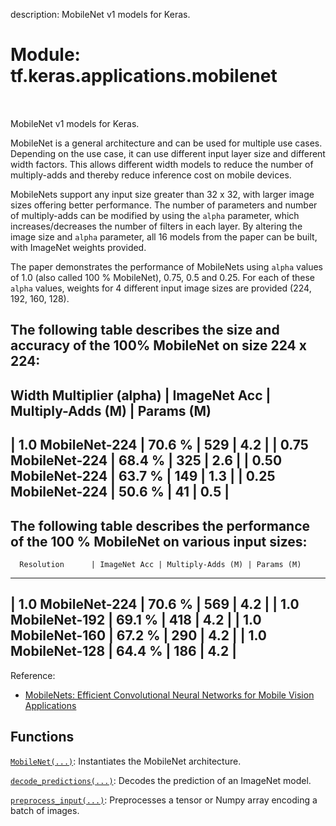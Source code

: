 description: MobileNet v1 models for Keras.

<div itemscope itemtype="http://developers.google.com/ReferenceObject">
<meta itemprop="name" content="tf.keras.applications.mobilenet" />
<meta itemprop="path" content="Stable" />
</div>

# Module: tf.keras.applications.mobilenet

<!-- Insert buttons and diff -->

<table class="tfo-notebook-buttons tfo-api nocontent" align="left">

</table>



MobileNet v1 models for Keras.


MobileNet is a general architecture and can be used for multiple use cases.
Depending on the use case, it can use different input layer size and
different width factors. This allows different width models to reduce
the number of multiply-adds and thereby
reduce inference cost on mobile devices.

MobileNets support any input size greater than 32 x 32, with larger image sizes
offering better performance.
The number of parameters and number of multiply-adds
can be modified by using the `alpha` parameter,
which increases/decreases the number of filters in each layer.
By altering the image size and `alpha` parameter,
all 16 models from the paper can be built, with ImageNet weights provided.

The paper demonstrates the performance of MobileNets using `alpha` values of
1.0 (also called 100 % MobileNet), 0.75, 0.5 and 0.25.
For each of these `alpha` values, weights for 4 different input image sizes
are provided (224, 192, 160, 128).

The following table describes the size and accuracy of the 100% MobileNet
on size 224 x 224:
----------------------------------------------------------------------------
Width Multiplier (alpha) | ImageNet Acc |  Multiply-Adds (M) |  Params (M)
----------------------------------------------------------------------------
|   1.0 MobileNet-224    |    70.6 %     |        529        |     4.2     |
|   0.75 MobileNet-224   |    68.4 %     |        325        |     2.6     |
|   0.50 MobileNet-224   |    63.7 %     |        149        |     1.3     |
|   0.25 MobileNet-224   |    50.6 %     |        41         |     0.5     |
----------------------------------------------------------------------------

The following table describes the performance of
the 100 % MobileNet on various input sizes:
------------------------------------------------------------------------
      Resolution      | ImageNet Acc | Multiply-Adds (M) | Params (M)
------------------------------------------------------------------------
|  1.0 MobileNet-224  |    70.6 %    |        569        |     4.2     |
|  1.0 MobileNet-192  |    69.1 %    |        418        |     4.2     |
|  1.0 MobileNet-160  |    67.2 %    |        290        |     4.2     |
|  1.0 MobileNet-128  |    64.4 %    |        186        |     4.2     |
------------------------------------------------------------------------
Reference:
  - [MobileNets: Efficient Convolutional Neural Networks
     for Mobile Vision Applications](
      https://arxiv.org/abs/1704.04861)

## Functions

[`MobileNet(...)`](../../../tf/keras/applications/mobilenet/MobileNet.md): Instantiates the MobileNet architecture.

[`decode_predictions(...)`](../../../tf/keras/applications/mobilenet/decode_predictions.md): Decodes the prediction of an ImageNet model.

[`preprocess_input(...)`](../../../tf/keras/applications/mobilenet/preprocess_input.md): Preprocesses a tensor or Numpy array encoding a batch of images.

